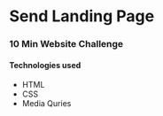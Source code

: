 # Send Landing Page
### 10 Min Website Challenge
#### Technologies used
- HTML
- CSS
- Media Quries
